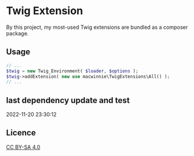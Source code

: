 # Twig Extension

By this project, my most-used Twig extensions are bundled as a composer package.

## Usage

```php
// ...
$twig = new Twig_Environment( $loader, $options );
$twig->addExtension( new use macwinnie\TwigExtensions\All() );
// ...
```

## last dependency update and test

2022-11-20 23:30:12

## Licence

[CC BY-SA 4.0](https://creativecommons.org/licenses/by-sa/4.0/deed.en)
